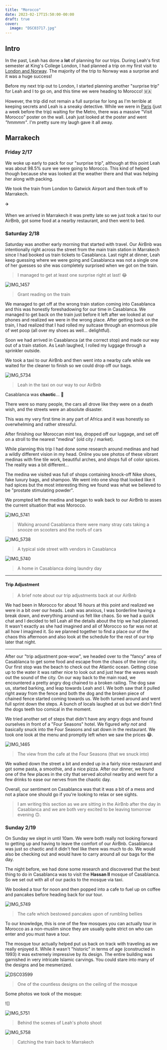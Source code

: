```yaml
---
title: "Morocco"
date: 2023-02-17T15:50:00-00:00
draft: true
cover:
  image: "DSC03717.jpg"
---
```


## Intro

In the past, Leah has done a **lot** of planning for our trips. During Leah's first semester at King's College London, I had planned a trip on my first visit to [London and Norway](/posts/london-and-norway). The majority of the trip to Norway was a surprise and it was a huge success!

Before my next trip out to London, I started planning another "surprise trip" for Leah and I to go on, and this time we were heading to Morocco! 🇲🇦

However, the trip did not remain a full surprise for long as I'm terrible at keeping secrets and Leah is a sneaky detective. While we were in [Paris](/posts/paris) (just a week before the trip) waiting for the Metro, there was a massive "Visit Morocco" poster on the wall. Leah just looked at the poster and went *"hmmmm"*. I'm pretty sure my laugh gave it all away.

## Marrakech

### Friday 2/17

We woke up early to pack for our "surprise trip", although at this point Leah was about 98.5% sure we were going to Morocco. This kind of helped though because she was looked at the weather there and that was helping her along with packing.

We took the train from London to Gatwick Airport and then took off to Marrakech.

✈️

When we arrived in Marrakech it was pretty late so we just took a taxi to our AirBnb, got some food at a nearby restaurant, and then went to bed.

### Saturday 2/18

Saturday was another early morning that started with travel. Our AirBnb was intentionally right across the street from the main train station in Marrakech since I had booked us train tickets to Casablanca. Last night at dinner, Leah keep guessing where we were going and Casablanca was not a single one of her guesses so she was completely surprised when we got on the train.

> I managed to get at least one surprise right at last! 😂

![IMG_1457](IMG_1457.jpg)

> Grant reading on the train

We managed to get off at the wrong train station coming into Casablanca and this was honestly foreshadowing for our time in Casablanca. We managed to get back on the train just before it left after we looked at our phones and realized we were in the wrong place. After getting back on the train, I had realized that I had rolled my suitcase through an enormous pile of wet poop (all over my shoes as well... delightful).

Soon we had arrived in Casablanca (at the correct stop) and made our way out of a train station. As Leah laughed, I rolled my luggage through a sprinkler outside.

We took a taxi to our AirBnb and then went into a nearby cafe while we waited for the cleaner to finish so we could drop off our bags.

![IMG_5734](IMG_5734.jpg)

> Leah in the taxi on our way to our AirBnb

Casablanca was **chaotic**... 😬

There were so many people, the cars all drove like they were on a death wish, and the streets were an absolute disaster.

This was my very first time in any part of Africa and it was honestly so overwhelming and rather stressful.

After finishing our Moroccan mint tea, dropped off our luggage, and set off on a stroll to the nearest "medina" (old city / market).

While planning this trip I had done some research around medinas and had a wildly different vision in my head. Online you see photos of these vibrant medinas with fine tile work, beautiful arches, and shops full of color spices. The reality was a bit different...

The medina we visited was full of shops containing knock-off Nike shoes, fake luxury bags, and shampoo. We went into one shop that looked like it had spices but the most interesting thing we found was what we believed to be "prostate stimulating powder".

We prompted left the medina and began to walk back to our AirBnb to asses the current situation that was Morocco.

![IMG_5741](IMG_5741.jpg)

> Walking around Casablanca there were many stray cats taking a snooze on scooters and the roofs of cars

![IMG_5738](IMG_5738.jpg)

> A typical side street with vendors in Casablanca

![IMG_5740](IMG_5740.jpg)

> A home in Casablanca doing laundry day

---

#### Trip Adjustment

> A brief note about our trip adjustments back at our AirBnb

We had been in Morocco for about 16 hours at this point and realized we were in a bit over our heads. Leah was anxious, I was borderline having a break down, and everything around us felt like chaos. So we had a quick chat and I decided to tell Leah all the details about the trip we had planned. It wasn't exactly as she had imagined and all of Morocco so far was not at all how I imagined it. So we planned together to find a place our of the chaos this afternoon and also look at the schedule for the rest of our trip later that night.

---

After our "trip adjustment pow-wow", we headed over to the "fancy" area of Casablanca to get some food and escape from the chaos of the inner city. Our first stop was the beach to check out the Atlantic ocean. Getting close up to the water it was rather nice to look out and just hear the waves wash out the sound of the city. On our way back to the main road, we encountered a pretty angry dog chained to a broken railing. The dog saw us, started barking, and leap towards Leah and I. We both saw that it pulled right away from the fence and both the dog and the broken piece of chained fence started coming towards us. We both turned around and went full sprint down the steps. A bunch of locals laughed at us but we didn't find the dogs teeth too comical in the moment.

We tried another set of steps that didn't have any angry dogs and found ourselves in front of a "Four Seasons" hotel. We figured *why not* and basically snuck into the Four Seasons and sat down in the restaurant. We took one look at the menu and promptly left when we saw the prices 😂.

![IMG_1465](IMG_1465.jpg)

> The view from the cafe at the Four Seasons (that we snuck into)

We walked down the street a bit and ended up in a fairly nice restaurant and got some pasta, a smoothie, and a nice pizza. After our dinner, we found one of the few places in the city that served alcohol nearby and went for a few drinks to ease our nerves from the chaotic day.

Overall, our sentiment on Casablanca was that it was a bit of a mess and not a place one should go if you're looking to relax or see sights.

> I am writing this section as we are sitting in the AirBnb after the day in Casablanca and we are both very excited to be leaving tomorrow evening 🙃.

### Sunday 2/19

On Sunday we slept in until 10am. We were both really not looking forward to getting up and having to leave the comfort of our AirBnb. Casablanca was just so chaotic and it didn't feel like there was much to do. We would also be checking out and would have to carry around all our bags for the day.

The night before, we had done some research and discovered that the best thing to do in Casablanca was to visit the **Hassan II** mosque of Casablanca. So we set out with all of our packs to the mosque via taxi.

We booked a tour for noon and then popped into a cafe to fuel up on coffee and pancakes before heading back for our tour.

![IMG_5749](IMG_5749.jpg)

> The cafe which bestowed pancakes upon of rumbling bellies

To our knowledge, this is one of the few mosques you can actually tour in Morocco as a non-muslim since they are usually quite strict on who can enter and you must have a tour.

The mosque tour actually helped put us back on track with traveling as we really enjoyed it. While it wasn't "historic" in terms of age (constructed in 1993) it was extremely impressive by its design. The entire building was garnished in very intricate Islamic carvings. You could stare into many of the designs and be mesmerized.

![DSC03599](DSC03599.jpg)

> One of the countless designs on the ceiling of the mosque

Some photos we took of the mosque:

![]

![IMG_5751](IMG_5751.jpg)

> Behind the scenes of Leah's photo shoot


![IMG_5758](IMG_5758.jpg)

> Catching the train back to Marrakech
